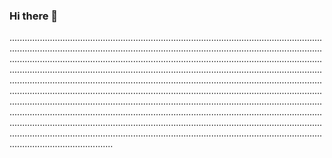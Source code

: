 ### Hi there 👋

.................................................................................................................................................................................................................................................................................................................................................................................................................................................................................................................................................................................................................................................................................................................................................................................................................................................................................................................................................................................................................................................................................................................................................................................................................................................................................................................................